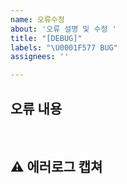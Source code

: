```yaml
---
name: 오류수정
about: '오류 설명 및 수정 '
title: "[DEBUG]"
labels: "\U0001F577️ BUG"
assignees: ''

---
```


##  오류 내용

<br>


## ⚠ 에러로그 캡쳐

<br>
